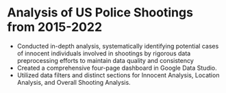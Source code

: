 # Analysis of US Police Shootings from 2015-2022
- Conducted in-depth analysis, systematically identifying potential cases of innocent individuals involved in shootings by rigorous data preprocessing efforts to maintain data quality and consistency
- Created a comprehensive four-page dashboard in Google Data Studio.
- Utilized data filters and distinct sections for Innocent Analysis, Location Analysis, and Overall Shooting Analysis.

